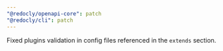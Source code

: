 ```yaml
---
"@redocly/openapi-core": patch
"@redocly/cli": patch
---
```


Fixed plugins validation in config files referenced in the `extends` section.
